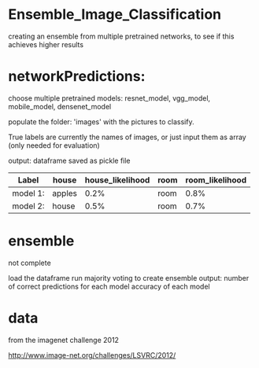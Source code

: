 # Ensemble_Image_Classification
creating an ensemble from multiple pretrained networks, to see if this achieves higher results

# networkPredictions: 

choose multiple pretrained models:
resnet_model, vgg_model, mobile_model,  densenet_model

populate the folder: 'images' with the pictures to classify. 

True labels are currently the names of images, or just input them as array (only needed for evaluation)

output: dataframe saved as pickle file 

| Label |  house  |  house_likelihood  |  room  |  room_likelihood  |
| ------------- | ------------- | ------------- | ------------- | ------------- |
|  model 1:  | apples  |  0.2%  |  room  |  0.8%  |
|  model 2:  | house  |  0.5%  |  room  |  0.7%  |

# ensemble
not complete

load the dataframe
run majority voting to create ensemble
output:
number of correct predictions for each model
accuracy of each model


# data

from the imagenet challenge 2012

http://www.image-net.org/challenges/LSVRC/2012/
